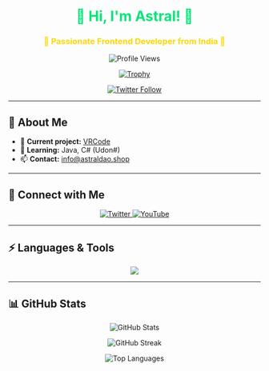 <!-- Modern GitHub Profile README -->
<h1 align="center" style="color:#00E676; font-weight: bold;">🌟 Hi, I'm Astral! 🌟</h1>
<h3 align="center" style="color:#FFD700;">🚀 Passionate Frontend Developer from India 🚀</h3>

<p align="center">
  <img src="https://komarev.com/ghpvc/?username=aiueodayon&label=Profile%20views&color=ff69b4&style=flat-square" alt="Profile Views" />
</p>

<p align="center">
  <a href="https://github.com/ryo-ma/github-profile-trophy">
    <img src="https://github-profile-trophy.vercel.app/?username=aiueodayon&theme=radical&margin-w=15" alt="Trophy" />
  </a>
</p>

<p align="center">
  <a href="https://twitter.com/astralstelldao">
    <img src="https://img.shields.io/twitter/follow/astralstelldao?color=1DA1F2&logo=twitter&style=for-the-badge" alt="Twitter Follow" />
  </a>
</p>

---

## 🚀 About Me
- 🔭 **Current project:** [VRCode](#)
- 🌱 **Learning:** Java, C# (Udon#)
- 📫 **Contact:** info@astraldao.shop

---

## 🤝 Connect with Me
<p align="center">
  <a href="https://twitter.com/astralstelldao" target="_blank">
    <img src="https://img.shields.io/badge/Twitter-%231DA1F2.svg?style=for-the-badge&logo=twitter&logoColor=white" alt="Twitter" />
  </a>
  <a href="https://www.youtube.com/c/astralstell" target="_blank">
    <img src="https://img.shields.io/badge/YouTube-FF0000.svg?style=for-the-badge&logo=youtube&logoColor=white" alt="YouTube" />
  </a>
</p>

---

## ⚡ Languages & Tools
<p align="center">
  <img src="https://skillicons.dev/icons?i=aws,bash,blender,c,cs,css,docker,firebase,git,html,java,js,linux,mysql,nodejs,php,swift,typescript,unity,unreal" />
</p>

---

## 📊 GitHub Stats
<p align="center">
  <img src="https://github-readme-stats.vercel.app/api?username=aiueodayon&show_icons=true&theme=tokyonight" alt="GitHub Stats" />
</p>
<p align="center">
  <img src="https://github-readme-streak-stats.herokuapp.com/?user=aiueodayon&theme=tokyonight" alt="GitHub Streak" />
</p>
<p align="center">
  <img src="https://github-readme-stats.vercel.app/api/top-langs/?username=aiueodayon&layout=compact&theme=tokyonight" alt="Top Languages" />
</p>
